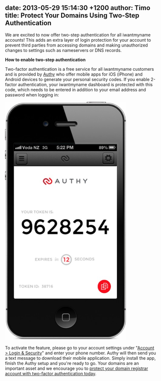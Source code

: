 date: 2013-05-29 15:14:30 +1200
author: Timo
title: Protect Your Domains Using Two-Step Authentication
----

We are excited to now offer two-step authentication for all iwantmyname accounts! This adds an extra layer of login protection for your account to prevent third parties from accessing domains and making unauthorized changes to settings such as nameservers or DNS records.

**How to enable two-step authentication**

Two-factor authentication is a free service for all iwantmyname customers and is provided by [Authy](http://authy.com) who offer mobile apps for iOS (iPhone) and Android devices to generate your personal security codes. If you enable 2-factor authentication, your iwantmyname dashboard is protected with this code, which needs to be entered in addition to your email address and password when logging in:

![Authy iPhone](/media/2013-05-29-authy-iphone.jpg)

To activate the feature, please go to your account settings under "[Account > Login & Security](https://iwantmyname.com/dashboard/account/login)" and enter your phone number. Authy will then send you a text message to download their mobile application. Simply install the app, finish the Authy setup and you're ready to go. Your domains are an important asset and we encourage you to [protect your domain registrar account with two-factor authentication today](https://iwantmyname.com/dashboard/account/login).

